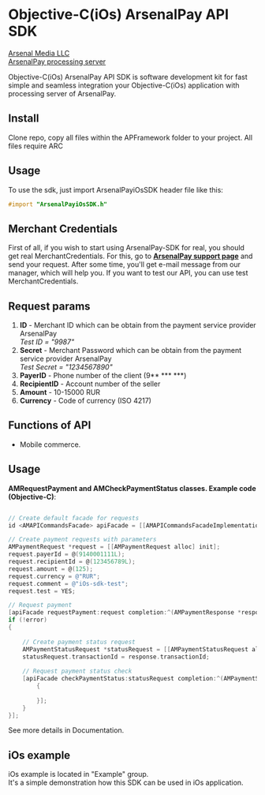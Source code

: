 Objective-C(iOs) ArsenalPay API SDK
=========

[Arsenal Media LLC](http://www.arsenalmedia.ru/index.php/en)  
[ArsenalPay processing server](https://arsenalpay.ru)

Objective-C(iOs) ArsenalPay API SDK is software development kit for 
fast simple and seamless integration your Objective-C(iOs) application with processing server of ArsenalPay.

Install
----

Clone repo, copy all files within the APFramework folder to your project. All files require ARC


Usage
----
To use the sdk, just import ArsenalPayiOsSDK header file like this:

```objective-c
#import "ArsenalPayiOsSDK.h"
```


Merchant Credentials
----
First of all, if you wish to start using ArsenalPay-SDK for real, you should get real MerchantCredentials. For this, go to **[ArsenalPay support page](https://arsenalpay.ru/index.html)** and send your request.
After some time, you'll get e-mail message from our manager, which will help you.
If you want to test our API, you can use test MerchantCredentials.

Request params
----
1) **ID** - Merchant ID which can be obtain from the payment service provider ArsenalPay  
*Test ID = "9987"*  
2) **Secret** - Merchant Password which can be obtain from the payment service provider ArsenalPay  
*Test Secret = "1234567890"*  
3) **PayerID** - Phone number of the client (9\*\* \*\*\* \*\*\*)  
4) **RecipientID** - Account number of the seller  
5) **Amount** - 10-15000 RUR  
6) **Currency** - Code of currency (ISO 4217)  

Functions of API
----

- Mobile commerce.

Usage
----
**AMRequestPayment and AMCheckPaymentStatus classes. Example code (Objective-C)**:

```objective-c

// Create default facade for requests
id <AMAPICommandsFacade> apiFacade = [[AMAPICommandsFacadeImplementation alloc] init];

// Create payment requests with parameters
AMPaymentRequest *request = [[AMPaymentRequest alloc] init];
request.payerId = @(9140001111L);
request.recipientId = @(123456789L);
request.amount = @(125);
request.currency = @"RUR";
request.comment = @"iOs-sdk-test";
request.test = YES;

// Request payment
[apiFacade requestPayment:request completion:^(AMPaymentResponse *response, NSUInteger statusCode, NSError *error) {
if (!error)
{
    
    // Create payment status request
    AMPaymentStatusRequest *statusRequest = [[AMPaymentStatusRequest alloc] init];
    statusRequest.transactionId = response.transactionId;
    
    // Request payment status check
    [apiFacade checkPaymentStatus:statusRequest completion:^(AMPaymentStatusResponse *response, NSUInteger statusCode, NSError *error) 
        {
            
        }];
    }
}];


```

See more details in Documentation.

**iOs example**
----
iOs example is located in "Example" group.  
It's a simple demonstration how this SDK can be used in iOs application. 


